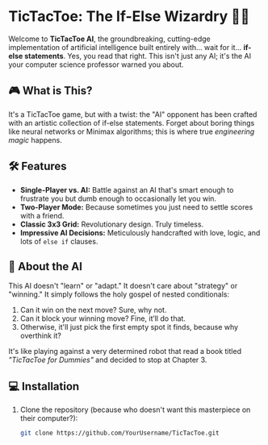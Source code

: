 # TicTacToe: The If-Else Wizardry 🧙‍♂️  

Welcome to **TicTacToe AI**, the groundbreaking, cutting-edge implementation of artificial intelligence built entirely with... wait for it... **if-else statements**. Yes, you read that right. This isn't just any AI; it's the AI your computer science professor warned you about.  

## 🎮 What is This?  
It's a TicTacToe game, but with a twist: the "AI" opponent has been crafted with an artistic collection of if-else statements. Forget about boring things like neural networks or Minimax algorithms; this is where true *engineering magic* happens.  

## 🛠 Features  
- **Single-Player vs. AI:** Battle against an AI that's smart enough to frustrate you but dumb enough to occasionally let you win.  
- **Two-Player Mode:** Because sometimes you just need to settle scores with a friend.  
- **Classic 3x3 Grid:** Revolutionary design. Truly timeless.  
- **Impressive AI Decisions:** Meticulously handcrafted with love, logic, and lots of `else if` clauses.  

## 🤖 About the AI  
This AI doesn't "learn" or "adapt." It doesn't care about "strategy" or "winning." It simply follows the holy gospel of nested conditionals:  
1. Can it win on the next move? Sure, why not.  
2. Can it block your winning move? Fine, it’ll do that.  
3. Otherwise, it'll just pick the first empty spot it finds, because why overthink it?  

It's like playing against a very determined robot that read a book titled *"TicTacToe for Dummies"* and decided to stop at Chapter 3.  

## 💻 Installation  
1. Clone the repository (because who doesn't want this masterpiece on their computer?):  
   ```bash
   git clone https://github.com/YourUsername/TicTacToe.git
